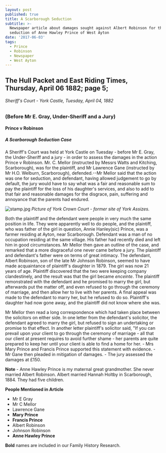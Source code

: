 ```yaml
---
layout: post
published: true
title: A Scarborough Seduction
subtitle: >-
  Newspaper article about damages sought against Albert Robinson for the
  seduction of Anne Hawley Prince of West Ayton
date: '2017-06-03'
tags:
  - Prince
  - Robinson
  - Newspaper
  - West Ayton
---
```

## The Hull Packet and East Riding Times, Thursday, April 06 1882; page 5; 

###### Sheriff's Court - York Castle, Tuesday, April 04, 1882

### (Before Mr E. Gray, Under-Sheriff and a Jury)
#### Prince v Robinson
##### A Scarborough Seduction Case

A Sheriff's Court was held at York Castle on Tuesday - before Mr E. Gray, the Under-Sheriff and a jury - in order to assess the damages in the action Prince v Robinson. Mr. C. Mellor (instructed by Messrs Watts and Kitching, Scarborough), was for the plaintiff, and Mr Lawrence Gane (instructed by Mr H.O. Welburn, Scarborough), defended.--Mr Mellor said that the action was one for seduction, and defendant, having allowed judgement to go by default, the jury would have to say what was a fair and reasonable sum to pay the plaintiff for the loss of his daughter's services, and also to add to that fair and reasonable damages for the disgrace, pain, suffering and annoyance that the parents had endured. 

![stamp.jpg](https://draftin.com:443/images/29476?token=oO0OQ-_9DlHhCP2fXRBDacugfHmA1ZiBkfaHw01fLMrUMJo4-KSEyt8a1y1loJ7vq29Wj07D4_ASceEZdEkD2go) 
*Picture of York Crown Court - former site of York Assizes.*

Both the plaintiff and the defendant were people in very much the same position in life.  They were apparently well to do people, and the plaintiff, who was father of the girl in question, Annie Hanley(sic) Prince, was a farmer residing at Ayton, near Scarborough.  Defendant was a man of no occupation residing at the same village. His father had recently died and left him in good circumstances.  Mr Mellor then gave an outline of the case, and remarked that a more disgraceful one never came before a jury. The plaintiff and defendant's father were on terms of great intimacy.  The defendant, Albert Robinson, son of the late Mr Johnson Robinson, seemed to have made acquaintance of plaintiff's daughter in 1879.  The girl was now 21 years of age.  Plaintiff discovered that the two were keeping company clandestinely, and the result was that the girl became *enceinte*. The plaintiff remonstrated with the defendant and he promised to marry the girl, but afterwards put the matter off, and even refused to go through the ceremony of marriage, and then allow her to live with her parents.  A final appeal was made to the defendant to marry her, but he refused to do so.  Plaintiff's daughter had now gone away, and the plaintiff did not know where she was. 

Mr Mellor then read a long correspondence which had taken place between the solicitors on either side.  In one letter from the defendant's solicitor, the defendant agreed to marry the girl, but refused to sign an undertaking or promise to that effect. In another letter plaintiff's solicitor said, "If you can prevail upon your client to go through the ceremony of marriage - all that our client at present requires to avoid further shame - her parents are quite prepared to keep her until your client is able to find a home for her. - Mrs Mary Prince and Francis Prince supported this statement with evidence. - Mr Gane then pleaded in mitigation of damages. - The jury assessed the damages at £150.

**Note** - Anne Hawley Prince is my maternal great grandmother.  She never married Albert Robinson.  Albert married Hannah Holtby in Scarborough, 1884. They had five children.

**People Mentioned in Article**

- Mr E Gray
- Mr C Mellor
- Lawrence Gane
- **Mary Prince**
- **Francis Prince**
- Albert Robinson
- Johnson Robinson
- **Anne Hawley Prince**

**Bold** names are included in our Family History Research.
